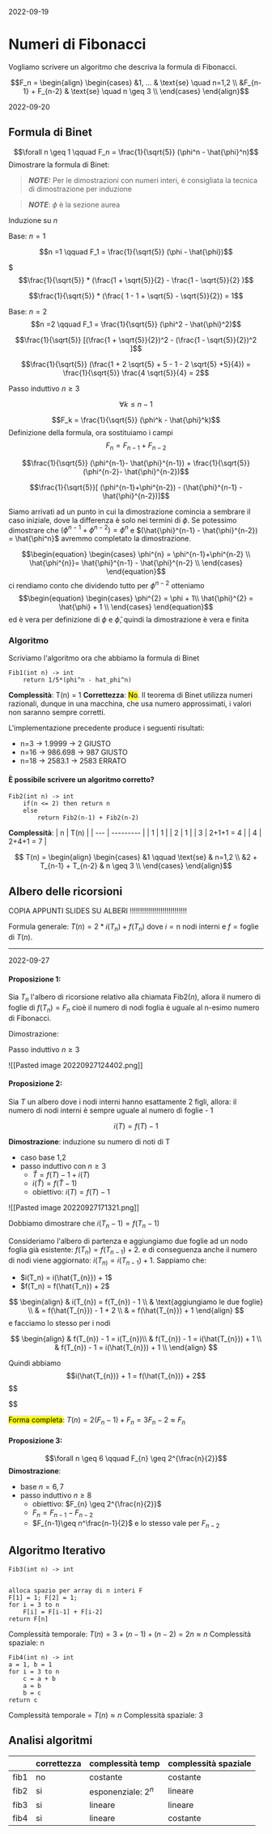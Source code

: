 2022-09-19

# Numeri di Fibonacci

Vogliamo scrivere un algoritmo che descriva la formula di Fibonacci.

$$F_n = 
\begin{align}
  \begin{cases}
  &1, ... & \text{se} \quad n=1,2 \\
  &F_{n-1} + F_{n-2} & \text{se} \quad n \geq 3 \\
  \end{cases}
\end{align}$$


2022-09-20

## Formula di Binet

$$\forall n \geq 1 \qquad F_n = \frac{1}{\sqrt{5}} (\phi^n - \hat{\phi}^n)$$
Dimostrare la formula di Binet:

> **_NOTE:_**  Per le dimostrazioni con numeri interi, è consigliata la tecnica di dimostrazione per induzione

> **_NOTE_**: $\phi$ è la sezione aurea

Induzione su $n$

Base: $n=1$

$$n =1 \qquad F_1 = \frac{1}{\sqrt{5}} (\phi - \hat{\phi})$$

$$$\frac{1}{\sqrt{5}} * (\frac{1 + \sqrt{5}}{2} - \frac{1 - \sqrt{5}}{2} )$$

$$\frac{1}{\sqrt{5}} * (\frac{ 1 - 1 + \sqrt{5} - \sqrt{5}}{2}) = 1$$

Base: $n = 2$
$$n =2 \qquad F_1 = \frac{1}{\sqrt{5}} (\phi^2 - \hat{\phi}^2)$$

$$\frac{1}{\sqrt{5}} [(\frac{1 + \sqrt{5}}{2})^2 - (\frac{1 - \sqrt{5}}{2})^2 ]$$

$$\frac{1}{\sqrt{5}} (\frac{1 + 2 \sqrt{5} + 5 - 1 - 2 \sqrt{5} +5}{4}) = \frac{1}{\sqrt{5}} \frac{4 \sqrt{5}}{4} = 2$$

Passo induttivo $n \geq 3$

$$\forall k \leq n -1$$

$$F_k = \frac{1}{\sqrt{5}} (\phi^k - \hat{\phi}^k)$$
Definizione della formula, ora sostituiamo i campi
$$F_{n}= F_{n-1}+ F_{n-2}$$

$$\frac{1}{\sqrt{5}} (\phi^{n-1}- \hat{\phi}^{n-1}) + \frac{1}{\sqrt{5}} (\phi^{n-2}- \hat{\phi}^{n-2})$$

$$\frac{1}{\sqrt{5}}[ (\phi^{n-1}+\phi^{n-2}) - (\hat{\phi}^{n-1} - \hat{\phi}^{n-2})]$$

Siamo arrivati ad un punto in cui la dimostrazione comincia a sembrare il caso iniziale, dove la differenza è solo nei termini di $\phi$. 
Se potessimo dimostrare che $(\phi^{n-1}+\phi^{n-2}) = \phi^n$ e $(\hat{\phi}^{n-1} - \hat{\phi}^{n-2}) = \hat{\phi^n}$ avremmo completato la dimostrazione. 

$$\begin{equation}
  \begin{cases}
   \phi^{n} = \phi^{n-1}+\phi^{n-2} \\
   \hat{\phi^{n}}= \hat{\phi}^{n-1} - \hat{\phi}^{n-2} \\
  \end{cases}
\end{equation}$$
ci rendiamo conto che dividendo tutto per $\phi^{n-2}$ otteniamo
$$\begin{equation}
  \begin{cases}
  \phi^{2} = \phi + 1\\
  \hat{\phi}^{2} = \hat{\phi} + 1 \\
  \end{cases}
\end{equation}$$
ed è vera per definizione di $\phi$ e $\hat{\phi}$, quindi la dimostrazione è vera e finita


### Algoritmo 
Scriviamo l'algoritmo ora che abbiamo la formula di Binet

```F#
Fib1(int n) -> int 
	return 1/5*(phi^n - hat_phi^n)
```

**Complessità**: T(n) = 1
**Correttezza**: <mark>No</mark>. Il teorema di Binet utilizza numeri razionali, dunque in una macchina, che usa numero approssimati, i valori non saranno sempre corretti.

L'implementazione precedente produce i seguenti risultati:
- n=3 -> 1.9999 -> 2 GIUSTO
- n=16 -> 986.698 -> 987 GIUSTO
- n=18 -> 2583.1 -> 2583 ERRATO

#### È possibile scrivere un algoritmo corretto?

```F#
Fib2(int n) -> int
	if(n <= 2) then return n
	else
		return Fib2(n-1) + Fib2(n-2)
```

**Complessità**: 
| n   | T(n)      |
| --- | --------- |
| 1   | 1         |
| 2   | 1         |
| 3   | 2+1+1 = 4 |
| 4   | 2+4+1 = 7 |

$$
T(n) = 
	\begin{align}
	  \begin{cases}
	    &1 \qquad \text{se} & n=1,2 \\
	    &2 + T_{n-1} + T_{n-2} & n \geq 3 \\
	  \end{cases}
	\end{align}$$


## Albero delle ricorsioni

COPIA APPUNTI SLIDES SU ALBERI !!!!!!!!!!!!!!!!!!!!!!!!!!!!


Formula generale: $T(n) = 2 * i(T_{n}) + f(T_{n})$ dove $i = \text{n}$ nodi interni e $f = \text{foglie}$ di $T(n)$. 

--- 

2022-09-27

#### Proposizione 1:
Sia $T_n$ l'albero di ricorsione relativo alla chiamata $\text{Fib2}(n)$, allora il numero di foglie di $f(T_n) = F_n$ cioè il numero di nodi foglia è uguale al n-esimo numero di Fibonacci. 

Dimostrazione: 

Passo induttivo $n \geq 3$

![[Pasted image 20220927124402.png]]

#### Proposizione 2:
Sia $T$ un albero dove i nodi interni hanno esattamente 2 figli, allora: il numero di nodi interni è sempre uguale al numero di foglie - 1

$$i(T) = f(T)-1$$

**Dimostrazione**: induzione su numero di noti di T

- caso base 1,2
- passo induttivo con $n \geq 3$
	- $\hat{T} = f(T) - 1 + i(T)$
	- $i(\hat{T}) = f(\hat{T} -1)$
	- obiettivo: $i(T) = f(T)-1$

![[Pasted image 20220927171321.png]]

Dobbiamo dimostrare che $i(T_{n}-1) = f(T_{n}-1)$

Consideriamo l'albero di partenza e aggiungiamo due foglie ad un nodo foglia già esistente: $f(T_{n}) = f(T_{n-1}) + 2$.
e di conseguenza anche il numero di nodi viene aggiornato: $i(T_{n)}= i(T_{n-1}) +1$.
Sappiamo che: 
- $i(T_n) = i(\hat{T_{n}}) + 1$
- $f(T_n) = f(\hat{T_n}) + 2$


$$
\begin{align}
& i(T_{n}) =  f(T_{n}) - 1 \\
& \text{aggiungiamo le due foglie} \\
& = f(\hat{T_{n}}) - 1 + 2 \\
& = f(\hat{T_{n}}) + 1
\end{align}
$$
e facciamo lo stesso per i nodi

$$
\begin{align}
& f(T_{n}) - 1 = i(T_{n})\\
& f(T_{n}) - 1 = i(\hat{T_{n}}) + 1 \\
& f(T_{n}) - 1 = i(\hat{T_{n}}) + 1 \\
\end{align}
$$

Quindi abbiamo 
$$i(\hat{T_{n})} + 1 = f(\hat{T_{n})} + 2$$
$$

$$

<mark>Forma completa</mark>: $T(n) = 2(F_n - 1) + F_n = 3F_{n} - 2 \approx F_n$  

#### Proposizione 3:
$$\forall n \geq 6 \qquad F_{n} \geq 2^{\frac{n}{2}}$$
**Dimostrazione**:
- base $n=6,7$
- passo induttivo $n \geq 8$
	- obiettivo: $F_{n} \geq 2^{\frac{n}{2}}$
	- $F_n = F_{n-1} - F_{n-2}$
	- $F_{n-1}\geq n^\frac{n-1}{2}$ e lo stesso vale per $F_{n-2}$


## Algoritmo Iterativo

```pseudo
Fib3(int n) -> int


alloca spazio per array di n interi F
F[1] = 1; F[2] = 1;
for i = 3 to n
	F[i] = F[i-1] + F[i-2]
return F[n] 
```

Complessità temporale: $T(n) = 3 + (n-1) + (n-2) = 2n \approx n$
Complessità spaziale: n


```pseudo
Fib4(int n) -> int
a = 1, b = 1
for i = 3 to n
	c = a + b
	a = b
	b = c
return c
```

Complessità temporale = $T(n) \approx n$
Complessità spaziale: 3


## Analisi algoritmi 

|      | correttezza | complessità temp    | complessità spaziale |
| ---- | ----------- | ------------------- | -------------------- |
| fib1 | no          | costante            | costante             |
| fib2 | si          | esponenziale: $2^n$ | lineare              |
| fib3 | si          | lineare             | lineare              |
| fib4 | si          | lineare             | costante             |
